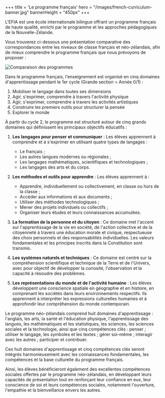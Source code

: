 +++
title = 'Le programme français'
hero = "/images/french-curriculum-banner.jpg"
bannerHeight = "450px"
+++

L'EFIA est une école internationale bilingue offrant un programme français de haute qualité, enrichi par le programme et les approches pédagogiques de la Nouvelle-Zélande.

Vous trouverez ci-dessous une présentation comparative des correspondances entre les niveaux de classe français et néo-zélandais, afin de mieux comprendre le programme français que nous prévoyons de proposer :

![Comparaison des programmes](/images/french-nz-curriculums.png "Comparaison entre les programmes français et néo-zélandais")

Dans le programme français, l'enseignement est organisé en cinq domaines d'apprentissage pendant le 1er cycle (Grande section = Année 0/1) :

1. Mobiliser le langage dans toutes ses dimensions
2. Agir, s'exprimer, comprendre à travers l'activité physique
3. Agir, s'exprimer, comprendre à travers les activités artistiques
4. Construire les premiers outils pour structurer la pensée
5. Explorer le monde

À partir du cycle 2, le programme est structuré autour de cinq grands domaines qui définissent les principaux objectifs éducatifs :

1. **Les langages pour penser et communiquer** : Les élèves apprennent à comprendre et à s'exprimer en utilisant quatre types de langages :

   - Le français ;
   - Les autres langues modernes ou régionales ;
   - Les langages mathématiques, scientifiques et technologiques ;
   - Les langages des arts et du corps.

2. **Les méthodes et outils pour apprendre** : Les élèves apprennent à :

   - Apprendre, individuellement ou collectivement, en classe ou hors de la classe ;
   - Accéder aux informations et aux documents ;
   - Utiliser des méthodes technologiques ;
   - Mener des projets individuels ou collectifs ;
   - Organiser leurs études et leurs connaissances accumulées.

3. **La formation de la personne et du citoyen** : Ce domaine met l'accent sur l'apprentissage de la vie en société, de l'action collective et de la citoyenneté à travers une éducation morale et civique, respectueuse des choix personnels et des responsabilités individuelles. Les valeurs fondamentales et les principes inscrits dans la Constitution sont transmis.

4. **Les systèmes naturels et techniques** : Ce domaine est centré sur la compréhension scientifique et technique de la Terre et de l'Univers, avec pour objectif de développer la curiosité, l'observation et la capacité à résoudre des problèmes.

5. **Les représentations du monde et de l'activité humaine** : Les élèves développent une conscience spatiale en géographie et en histoire, en comprenant les sociétés dans leurs environnements respectifs. Ils apprennent à interpréter les expressions culturelles humaines et à approfondir leur compréhension du monde contemporain.

Le programme néo-zélandais comprend huit domaines d'apprentissage : l'anglais, les arts, la santé et l'éducation physique, l'apprentissage des langues, les mathématiques et les statistiques, les sciences, les sciences sociales et la technologie, ainsi que cinq compétences clés : penser ; utiliser le langage, les symboles et les textes ; gérer soi-même ; interagir avec les autres ; participer et contribuer.

Ces huit domaines d'apprentissage et cinq compétences clés seront intégrés harmonieusement avec les connaissances fondamentales, les compétences et la base culturelle du programme français.

Ainsi, les élèves bénéficieront également des excellentes compétences sociales offertes par le programme néo-zélandais, en développant leurs capacités de présentation tout en renforçant leur confiance en eux, leur conscience de soi et leurs compétences sociales, notamment l'ouverture, l'empathie et la bienveillance envers les autres.
